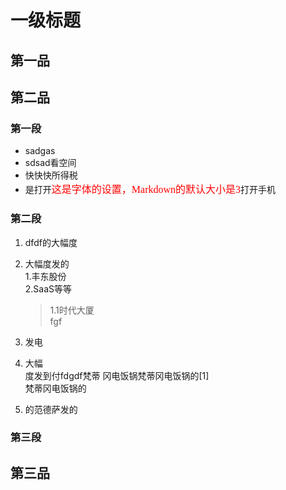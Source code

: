# 一级标题 #
## 第一品 ##
## 第二品 ##
### 第一段 ###
- sadgas
- sdsad看空间
- 快快快所得税
- 是打开<font face="黑体" color=Red size=3 bgcolor=#bfe1f1 >这是字体的设置，Markdown的默认大小是3</font>打开手机
### 第二段 ###
1. dfdf的大幅度
2. 大幅度发的	   
	1.丰东股份  
	2.SaaS等等   
	>1.1时代大厦  
	>fgf 

3. 发电
4. 大幅   
度发到付fdgdf梵蒂
冈电饭锅梵蒂冈电饭锅的[1]   
梵蒂冈电饭锅的
5. 的范德萨发的
### 第三段 ###
## 第三品 ##